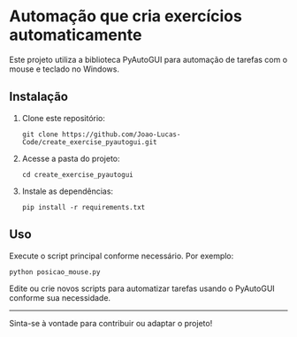 # Automação que cria exercícios automaticamente

Este projeto utiliza a biblioteca PyAutoGUI para automação de tarefas com o mouse e teclado no Windows.

## Instalação

1. Clone este repositório:
   ```
   git clone https://github.com/Joao-Lucas-Code/create_exercise_pyautogui.git
   ```
2. Acesse a pasta do projeto:
   ```
   cd create_exercise_pyautogui
   ```
3. Instale as dependências:
   ```
   pip install -r requirements.txt
   ```

## Uso

Execute o script principal conforme necessário. Por exemplo:

```
python posicao_mouse.py
```

Edite ou crie novos scripts para automatizar tarefas usando o PyAutoGUI conforme sua necessidade.

---

Sinta-se à vontade para contribuir ou adaptar o projeto!
